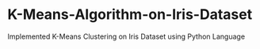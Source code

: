 # K-Means-Algorithm-on-Iris-Dataset
Implemented K-Means Clustering on Iris Dataset using Python Language
